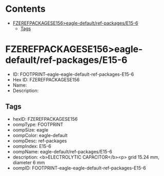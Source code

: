 



Contents
========

* [FZEREFPACKAGESE156>eagle-default/ref-packages/E15-6](#fzerefpackagese156eagle-defaultref-packagese15-6)
	* [Tags](#tags)

# FZEREFPACKAGESE156>eagle-default/ref-packages/E15-6

- ID: FOOTPRINT-eagle-eagle-default-ref-packages-E15-6
- Hex ID: FZEREFPACKAGESE156
- Name: 
- Description: 

## Tags

- hexID: FZEREFPACKAGESE156
- oompType: FOOTPRINT
- oompSize: eagle
- oompColor: eagle-default
- oompDesc: ref-packages
- oompIndex: E15-6
- oompName: eagle-default/ref-packages/E15-6
- description: &lt;b&gt;ELECTROLYTIC CAPACITOR&lt;/b&gt;&lt;p&gt;&#xD;
grid 15.24 mm, diameter 6 mm
- oompID: FOOTPRINT-eagle-eagle-default-ref-packages-E15-6
